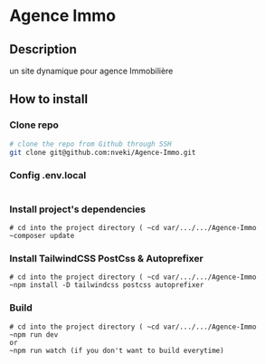 # Agence Immo 

## Description
un site dynamique pour agence Immobilière 

## How to install

### Clone repo

```bash
# clone the repo from Github through SSH
git clone git@github.com:nveki/Agence-Immo.git
```

### Config .env.local
```bash

```
### Install project's dependencies
```shell
# cd into the project directory ( ~cd var/.../.../Agence-Immo
~composer update
```
### Install TailwindCSS PostCss & Autoprefixer
```shell
# cd into the project directory ( ~cd var/.../.../Agence-Immo
~npm install -D tailwindcss postcss autoprefixer
```
### Build 
```shell
# cd into the project directory ( ~cd var/.../.../Agence-Immo
~npm run dev 
or 
~npm run watch (if you don't want to build everytime) 

```
